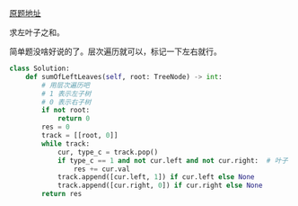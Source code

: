
[原题地址](https://leetcode-cn.com/problems/sum-of-left-leaves/)

求左叶子之和。

简单题没啥好说的了。层次遍历就可以，标记一下左右就行。

```python
class Solution:
    def sumOfLeftLeaves(self, root: TreeNode) -> int:
        # 用层次遍历吧      
        # 1 表示左子树
        # 0 表示右子树
        if not root:
            return 0
        res = 0
        track = [[root, 0]]
        while track:
            cur, type_c = track.pop()
            if type_c == 1 and not cur.left and not cur.right:  # 叶子
                res += cur.val
            track.append([cur.left, 1]) if cur.left else None
            track.append([cur.right, 0]) if cur.right else None
        return res
```
